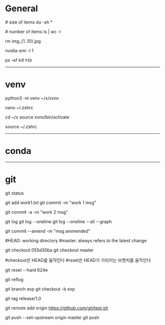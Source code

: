 # General

\# size of items
du -sh *

\# number of items
ls | wc -l

rm img_{1..10}.jpg

nvidia-smi -l 1

ps -ef
kill `PID`

---

# venv

python3 -m venv ~/x/xvnv

nano ~/.zshrc

cd ~/x
source xvnv/bin/activate

source ~/.zshrc

---

# conda

---

# git

git status

git add work1.txt
git commit -m "work 1 msg"

git commit -a -m "work 2 msg"

git log
git log --oneline
git log --oneline --all --graph

git commit --amend -m "msg ammended"

\#HEAD: working directory
\#master: always refers to the latest change

git checkout 055d30ba
git checkout master

\#checkout은 HEAD를 움직인다
\#reset은 HEAD가 가리키는 브랜치를 움직인다

git reset --hard 624e

git reflog

git branch exp
git checkout -b exp

git tag release/1.0

git remote add origin https://github.com/git/test.git

git push --set-upstream origin master
git push
